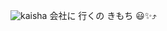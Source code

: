 ![kaisha](https://github.com/pritscode/pritscode.github.io/assets/156163564/d8a7afbb-282c-4b41-955f-fec00f47242e)
会社に 行くの きもち 😃✨⤴
